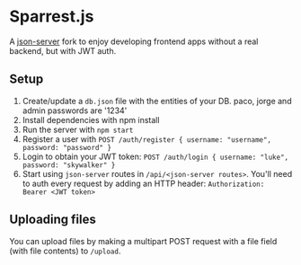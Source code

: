 # Sparrest.js

A [json-server](https://github.com/typicode/json-server) fork to enjoy developing frontend apps without a real backend, but with JWT auth.

## Setup

1. Create/update a `db.json` file with the entities of your DB. paco, jorge and admin passwords are '1234'
2. Install dependencies with npm install
3. Run the server with `npm start` 
4. Register a user with `POST /auth/register { username: "username", password: "password" }` 
4. Login to obtain your JWT token: `POST /auth/login { username: "luke", password: "skywalker" }`
5. Start using `json-server` routes in `/api/<json-server routes>`. You'll need to auth every request by adding an HTTP header: `Authorization: Bearer <JWT token>`

## Uploading files

You can upload files by making a multipart POST request with a file field (with file contents) to `/upload`.
